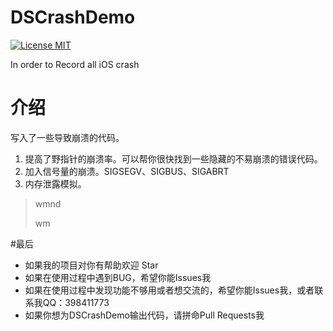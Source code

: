 # DSCrashDemo

[![License MIT](https://img.shields.io/badge/license-MIT-green.svg?style=flat)](https://github.com/walkdianzi/DSCrashDemo/blob/master/License)&nbsp;

In order to Record all iOS crash 

# 介绍

写入了一些导致崩溃的代码。

1. 提高了野指针的崩溃率。可以帮你很快找到一些隐藏的不易崩溃的错误代码。
2. 加入信号量的崩溃。SIGSEGV、SIGBUS、SIGABRT
3. 内存泄露模拟。

> wmnd
>
> wm

#最后
- 如果我的项目对你有帮助欢迎 Star  
- 如果在使用过程中遇到BUG，希望你能Issues我
- 如果在使用过程中发现功能不够用或者想交流的，希望你能Issues我，或者联系我QQ：398411773
- 如果你想为DSCrashDemo输出代码，请拼命Pull Requests我
